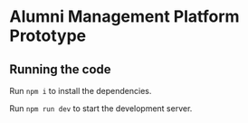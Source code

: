 
  # Alumni Management Platform Prototype

  ## Running the code

  Run `npm i` to install the dependencies.

  Run `npm run dev` to start the development server.
  
